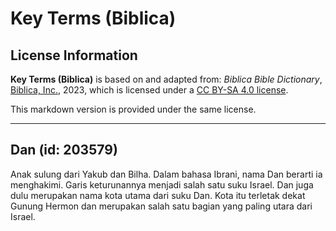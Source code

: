 # Key Terms (Biblica)

## License Information

**Key Terms (Biblica)** is based on and adapted from: _Biblica Bible Dictionary_, [Biblica, Inc.](https://www.biblica.com/), 2023, which is licensed under a [CC BY-SA 4.0 license](https://creativecommons.org/licenses/by-sa/4.0/legalcode.en).

This markdown version is provided under the same license.



--------------------------------

## Dan (id: 203579)

Anak sulung dari Yakub dan Bilha. Dalam bahasa Ibrani, nama Dan berarti ia menghakimi. Garis keturunannya menjadi salah satu suku Israel. Dan juga dulu merupakan nama kota utama dari suku Dan. Kota itu terletak dekat Gunung Hermon dan merupakan salah satu bagian yang paling utara dari Israel. 


